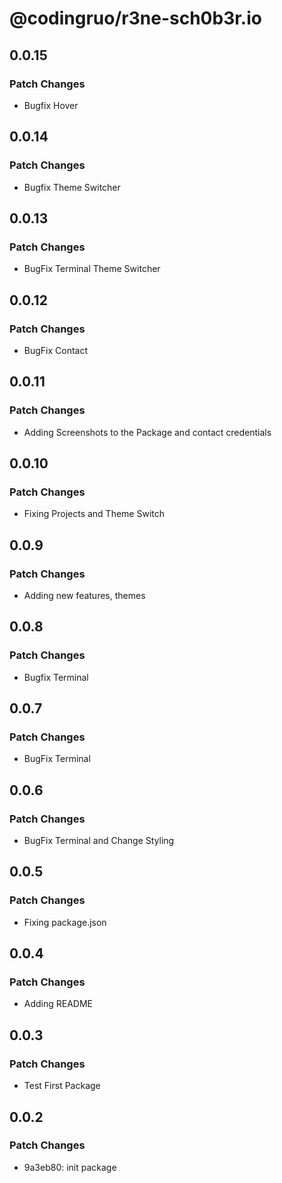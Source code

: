 # @codingruo/r3ne-sch0b3r.io

## 0.0.15

### Patch Changes

- Bugfix Hover

## 0.0.14

### Patch Changes

- Bugfix Theme Switcher

## 0.0.13

### Patch Changes

- BugFix Terminal Theme Switcher

## 0.0.12

### Patch Changes

- BugFix Contact

## 0.0.11

### Patch Changes

- Adding Screenshots to the Package and contact credentials

## 0.0.10

### Patch Changes

- Fixing Projects and Theme Switch

## 0.0.9

### Patch Changes

- Adding new features, themes

## 0.0.8

### Patch Changes

- Bugfix Terminal

## 0.0.7

### Patch Changes

- BugFix Terminal

## 0.0.6

### Patch Changes

- BugFix Terminal and Change Styling

## 0.0.5

### Patch Changes

- Fixing package.json

## 0.0.4

### Patch Changes

- Adding README

## 0.0.3

### Patch Changes

- Test First Package

## 0.0.2

### Patch Changes

- 9a3eb80: init package
